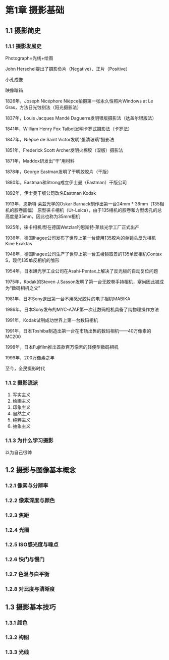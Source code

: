 # 第1章 摄影基础

## 1.1 摄影简史

### 1.1.1 摄影发展史

Photograph=光线+绘图

John Herschel提出了摄影负片（Negative）、正片（Positive）

小孔成像

映像暗箱

1826年，Joseph Nicéphore Nièpce拍摄第一张永久性照片Windows at Le Gras，方法日光蚀刻法（阳光摄影法）

1837年，Louis Jacques Mandé Daguerre发明银版摄影法（达盖尔银版法）

1841年，William Henry Fox Talbot发明卡罗式摄影法（卡罗法）

1847年，Nièpce de Saint Victor发明“蛋清玻璃”摄影法

1851年，Frederick Scott Archer发明火棉胶（湿版）摄影法

1871年，Maddox研发出“干”用材料

1878年，George Eastman发明了干明胶胶片（干版）

1880年，Eastman和Strong成立伊士曼（Eastman）干版公司

1892年，伊士曼干版公司改名Eastman Kodak

1913年，恩斯特·莱兹光学的Oskar Barnack制作出第一台24mm * 36mm（135相机的胶卷画幅） 原型徕卡相机（Ur-Leica），由于135相机的胶卷和方型齿孔的总高度是35mm，因此也称为35mm相机

1925年，徕卡相机I型在德国Wetzlar的恩斯特·莱兹光学工厂正式出产

1936年，德国Ihagee公司发布了世界上第一台使用135胶片的单镜头反光相机Kine Exaktas

1948年，德国Ihagee公司生产了世界上第一台五棱镜取景的135单反相机Contax S，现代135单反相机的雏形

1954年，日本旭光学工业公司在Asahi-Pentax上解决了反光板的自动复位问题

1975年，Kodak的Steven J.Sasson发明了第一台无胶卷手持相机，塞尚因此被成为“数码相机之父”

1981年，日本Sony退出第一台不用感光胶片的电子相机MABIKA

1986年，日本Sony发布的MYC-A7AF第一次让数码相机具备了纯物理操作方法

1991年，Kodak试制成功世界上第一台数码相机

1991年，日本Toshiba制造出第一台在市场出售的数码相机——40万像素的MC200

1998年，日本Fujifilm推出首款百万像素的轻便型数码相机

1999年，200万像素之年

至今，全民摄影时代

### 1.1.2 摄影流派

1. 写实主义
2. 绘画主义
3. 印象主义
4. 自然主义
5. 纯粹主义
6. 抽象主义

### 1.1.3 为什么学习摄影

以为自己很帅

## 1.2 摄影与图像基本概念

### 1.2.1 像素与分辨率

### 1.2.2 像素深度与颜色

### 1.2.3 焦距

### 1.2.4 光圈

### 1.2.5 ISO感光度与噪点

### 1.2.6 快门与慢门

### 1.2.7 色温与白平衡

### 1.2.8 对比度与清晰度

## 1.3 摄影基本技巧

### 1.3.1 颜色

### 1.3.2 构图

### 1.3.3 光线


